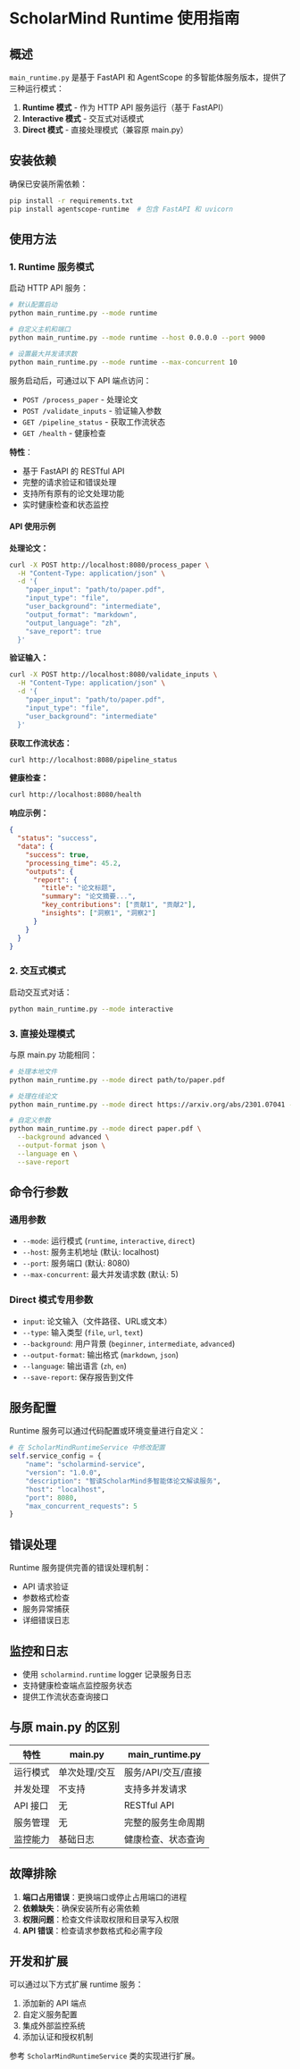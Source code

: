 # ScholarMind Runtime 使用指南

## 概述

`main_runtime.py` 是基于 FastAPI 和 AgentScope 的多智能体服务版本，提供了三种运行模式：

1. **Runtime 模式** - 作为 HTTP API 服务运行（基于 FastAPI）
2. **Interactive 模式** - 交互式对话模式  
3. **Direct 模式** - 直接处理模式（兼容原 main.py）

## 安装依赖

确保已安装所需依赖：

```bash
pip install -r requirements.txt
pip install agentscope-runtime  # 包含 FastAPI 和 uvicorn
```

## 使用方法

### 1. Runtime 服务模式

启动 HTTP API 服务：

```bash
# 默认配置启动
python main_runtime.py --mode runtime

# 自定义主机和端口
python main_runtime.py --mode runtime --host 0.0.0.0 --port 9000

# 设置最大并发请求数
python main_runtime.py --mode runtime --max-concurrent 10
```

服务启动后，可通过以下 API 端点访问：

- `POST /process_paper` - 处理论文
- `POST /validate_inputs` - 验证输入参数
- `GET /pipeline_status` - 获取工作流状态
- `GET /health` - 健康检查

**特性**：
- 基于 FastAPI 的 RESTful API
- 完整的请求验证和错误处理
- 支持所有原有的论文处理功能
- 实时健康检查和状态监控

#### API 使用示例

**处理论文：**
```bash
curl -X POST http://localhost:8080/process_paper \
  -H "Content-Type: application/json" \
  -d '{
    "paper_input": "path/to/paper.pdf",
    "input_type": "file",
    "user_background": "intermediate",
    "output_format": "markdown",
    "output_language": "zh",
    "save_report": true
  }'
```

**验证输入：**
```bash
curl -X POST http://localhost:8080/validate_inputs \
  -H "Content-Type: application/json" \
  -d '{
    "paper_input": "path/to/paper.pdf",
    "input_type": "file",
    "user_background": "intermediate"
  }'
```

**获取工作流状态：**
```bash
curl http://localhost:8080/pipeline_status
```

**健康检查：**
```bash
curl http://localhost:8080/health
```

**响应示例：**
```json
{
  "status": "success",
  "data": {
    "success": true,
    "processing_time": 45.2,
    "outputs": {
      "report": {
        "title": "论文标题",
        "summary": "论文摘要...",
        "key_contributions": ["贡献1", "贡献2"],
        "insights": ["洞察1", "洞察2"]
      }
    }
  }
}
```

### 2. 交互式模式

启动交互式对话：

```bash
python main_runtime.py --mode interactive
```

### 3. 直接处理模式

与原 main.py 功能相同：

```bash
# 处理本地文件
python main_runtime.py --mode direct path/to/paper.pdf

# 处理在线论文
python main_runtime.py --mode direct https://arxiv.org/abs/2301.07041 --type url

# 自定义参数
python main_runtime.py --mode direct paper.pdf \
  --background advanced \
  --output-format json \
  --language en \
  --save-report
```

## 命令行参数

### 通用参数

- `--mode`: 运行模式 (`runtime`, `interactive`, `direct`)
- `--host`: 服务主机地址 (默认: localhost)
- `--port`: 服务端口 (默认: 8080)
- `--max-concurrent`: 最大并发请求数 (默认: 5)

### Direct 模式专用参数

- `input`: 论文输入（文件路径、URL或文本）
- `--type`: 输入类型 (`file`, `url`, `text`)
- `--background`: 用户背景 (`beginner`, `intermediate`, `advanced`)
- `--output-format`: 输出格式 (`markdown`, `json`)
- `--language`: 输出语言 (`zh`, `en`)
- `--save-report`: 保存报告到文件

## 服务配置

Runtime 服务可以通过代码配置或环境变量进行自定义：

```python
# 在 ScholarMindRuntimeService 中修改配置
self.service_config = {
    "name": "scholarmind-service",
    "version": "1.0.0",
    "description": "智读ScholarMind多智能体论文解读服务",
    "host": "localhost",
    "port": 8080,
    "max_concurrent_requests": 5
}
```

## 错误处理

Runtime 服务提供完善的错误处理机制：

- API 请求验证
- 参数格式检查
- 服务异常捕获
- 详细错误日志

## 监控和日志

- 使用 `scholarmind.runtime` logger 记录服务日志
- 支持健康检查端点监控服务状态
- 提供工作流状态查询接口

## 与原 main.py 的区别

| 特性 | main.py | main_runtime.py |
|------|---------|-----------------|
| 运行模式 | 单次处理/交互 | 服务/API/交互/直接 |
| 并发处理 | 不支持 | 支持多并发请求 |
| API 接口 | 无 | RESTful API |
| 服务管理 | 无 | 完整的服务生命周期 |
| 监控能力 | 基础日志 | 健康检查、状态查询 |

## 故障排除

1. **端口占用错误**：更换端口或停止占用端口的进程
2. **依赖缺失**：确保安装所有必需依赖
3. **权限问题**：检查文件读取权限和目录写入权限
4. **API 错误**：检查请求参数格式和必需字段

## 开发和扩展

可以通过以下方式扩展 runtime 服务：

1. 添加新的 API 端点
2. 自定义服务配置
3. 集成外部监控系统
4. 添加认证和授权机制

参考 `ScholarMindRuntimeService` 类的实现进行扩展。